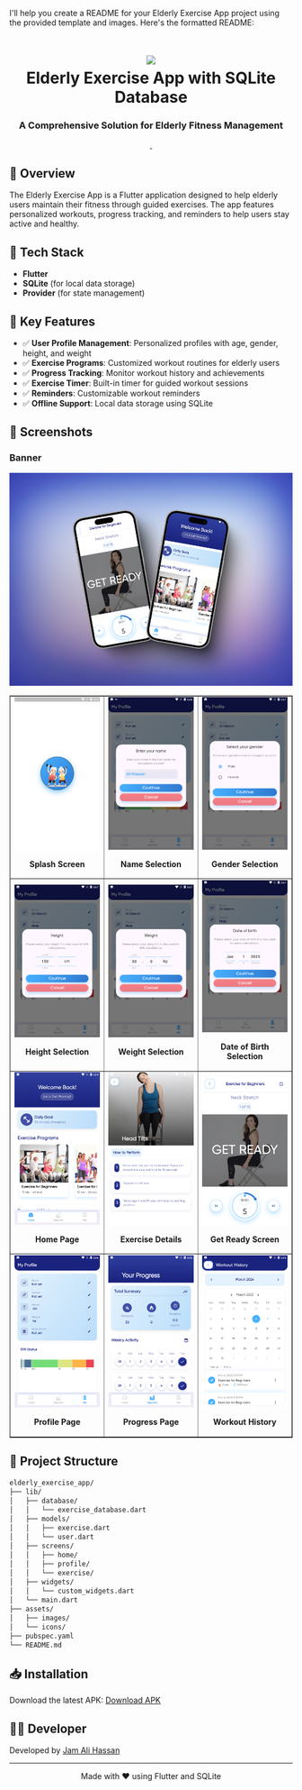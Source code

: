 I'll help you create a README for your Elderly Exercise App project using the provided template and images. Here's the formatted README:

<div align="center">
  <h1>
    <img src="images/Logo.png" width="80px"><br/>
    Elderly Exercise App with SQLite Database
  </h1>
  <h3>A Comprehensive Solution for Elderly Fitness Management</h3>
</div>

<p align="center">
    <a href="https://github.com/jamalihassan0307/" target="_blank">
        <img alt="" src="https://img.shields.io/badge/GitHub-100000?style=for-the-badge&logo=github&logoColor=white" />
    </a>
    <a href="https://www.linkedin.com/in/jamalihassan0307/" target="_blank">
        <img alt="" src="https://img.shields.io/badge/LinkedIn-0077B5?style=for-the-badge&logo=linkedin&logoColor=white" />
    </a>
</p>

## 📌 Overview

The Elderly Exercise App is a Flutter application designed to help elderly users maintain their fitness through guided exercises. The app features personalized workouts, progress tracking, and reminders to help users stay active and healthy.

## 🚀 Tech Stack

- **Flutter**
- **SQLite** (for local data storage)
- **Provider** (for state management)

## 🔑 Key Features

- ✅ **User Profile Management**: Personalized profiles with age, gender, height, and weight
- ✅ **Exercise Programs**: Customized workout routines for elderly users
- ✅ **Progress Tracking**: Monitor workout history and achievements
- ✅ **Exercise Timer**: Built-in timer for guided workout sessions
- ✅ **Reminders**: Customizable workout reminders
- ✅ **Offline Support**: Local data storage using SQLite

## 📸 Screenshots

### Banner

![Banner](screenshots/banner.png)

<table border="1">
  <tr>
    <td align="center">
      <img src="screenshots/splash.png" alt="Splash Screen" width="250"/>
      <p><b>Splash Screen</b></p>
    </td>
    <td align="center">
      <img src="screenshots/name_selecter.png" alt="Name Selection" width="250"/>
      <p><b>Name Selection</b></p>
    </td>
    <td align="center">
      <img src="screenshots/gender_selecter.png" alt="Gender Selection" width="250"/>
      <p><b>Gender Selection</b></p>
    </td>
  </tr>
  <tr>
    <td align="center">
      <img src="screenshots/height_selecter.png" alt="Height Selection" width="250"/>
      <p><b>Height Selection</b></p>
    </td>
    <td align="center">
      <img src="screenshots/weight_selecter.png" alt="Weight Selection" width="250"/>
      <p><b>Weight Selection</b></p>
    </td>
    <td align="center">
      <img src="screenshots/dob_selecter.png" alt="Date of Birth Selection" width="250"/>
      <p><b>Date of Birth Selection</b></p>
    </td>
  </tr>
  <tr>
    <td align="center">
      <img src="screenshots/home_page.png" alt="Home Page" width="250"/>
      <p><b>Home Page</b></p>
    </td>
    <td align="center">
      <img src="screenshots/exercise_details_page.png" alt="Exercise Details" width="250"/>
      <p><b>Exercise Details</b></p>
    </td>
    <td align="center">
      <img src="screenshots/get_ready.png" alt="Get Ready Screen" width="250"/>
      <p><b>Get Ready Screen</b></p>
    </td>
  </tr>
  <tr>
    <td align="center">
      <img src="screenshots/profile_page.png" alt="Profile Page" width="250"/>
      <p><b>Profile Page</b></p>
    </td>
    <td align="center">
      <img src="screenshots/progress_page.png" alt="Progress Page" width="250"/>
      <p><b>Progress Page</b></p>
    </td>
    <td align="center">
      <img src="screenshots/workout_history.png" alt="Workout History" width="250"/>
      <p><b>Workout History</b></p>
    </td>
  </tr>
</table>

## 📁 Project Structure

```
elderly_exercise_app/
├── lib/
│   ├── database/
│   │   └── exercise_database.dart
│   ├── models/
│   │   ├── exercise.dart
│   │   └── user.dart
│   ├── screens/
│   │   ├── home/
│   │   ├── profile/
│   │   └── exercise/
│   ├── widgets/
│   │   └── custom_widgets.dart
│   └── main.dart
├── assets/
│   ├── images/
│   └── icons/
├── pubspec.yaml
└── README.md
```

## 📥 Installation

Download the latest APK:
[Download APK](https://github.com/jamalihassan0307/elderly-Exercisec-App-with-sqflite-database/releases/download/1.0.4/app-armeabi-v7a-release.apk)

## 👨‍💻 Developer

Developed by [Jam Ali Hassan](https://github.com/jamalihassan0307)

---

<p align="center">
  Made with ❤️ using Flutter and SQLite
</p>
